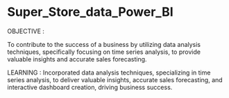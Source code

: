 # Super_Store_data_Power_BI
OBJECTIVE :

To contribute to the success of a
business by utilizing data analysis
techniques, specifically focusing
on time series analysis, to provide
valuable insights and accurate
sales forecasting.

LEARNING :
Incorporated data analysis
techniques, specializing in time
series analysis, to deliver valuable
insights, accurate sales forecasting,
and interactive dashboard
creation, driving business success.

